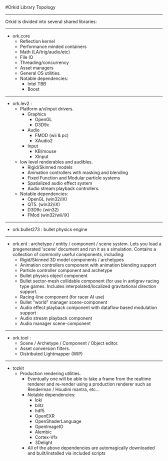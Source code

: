 #Orkid Library Topology

---

Orkid is divided into several shared libraries:

---
* ork.core 
	- Reflection kernel
	- Performance minded containers
	- Math (LA/trig/audio/etc)
	- File IO
	- Threading/concurrency
	- Asset managers
	- General OS utilities.
	- Notable dependencies: 
		+ Intel TBB
		+ Boost

---

* ork.lev2 : 
	- Platform a/v/input drivers.
		- Graphics
			+ OpenGL
			+ D3D9c
		- Audio
			+ FMOD (wii & pc)
			+ XAudio2
		- Input
			+ KB/mouse
			+ XInput
	- low level renderables and audibles.
		+ Rigid/Skinned models
		+ Animation controllers with masking and blending
		+ Fixed Function and Modular particle systems
		+ Spatialized audio effect system
		+ Audio stream playback controllers.
	- Notable dependencies: 
		+ OpenGL (win32/iX)
		+ QT5. (win32/iX)
		+ D3D9c (win32)
		+ FMod (win32/wii/iX)

---

* ork.bullet273 : bullet physics engine 

---

* ork.ent : archetype / entity / component / scene system. Lets you load a pregenerated 'scene' document and run it as a simulation. Contains a collection of commonly useful components, including:
	- Rigid/Skinned 3D model components / archetypes
	- Animation controllers component with animation blending support
	- Particle controller component and archetype
	- Bullet physics object component
	- Bullet sector-mesh collidable component (for use in antigrav racing type games. Includes interpolated/localized gravitational direction support. 
	- Racing-line component (for racer AI use)
	- Bullet "world" manager scene-component
	- Audio effect playback component with dataflow based modulation support
	- Audio stream playback component
	- Audio manager scene-component
	 
---

* ork.tool :
	- Scene / Archetype / Component / Object editor.
	- Asset conversion filters.
	- Distributed Lightmapper (WIP)

---

* tozkit 
	- Production rendering utilities.
 		+ Eventually one will be able to take a frame from the realtime renderer and re-render using a production renderer such as Renderman / Houdini mantra, etc...
 		+ Notable dependencies: 
 			* loki
 			* blitz
 			* hdf5
 			* OpenEXR
 			* OpenShaderLanguage
 			* OpenImageIO
 			* Alembic
 			* Cortex-Vfx
 			* 3Delight
 		+ All of the above dependencies are automagically downloaded and built/installed via included scripts

